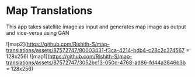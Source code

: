 # Map Translations

This app takes satellite image as input and generates map image as output and vice-versa using GAN

![map2](https://github.com/Rishith-S/map-translations/assets/87572747/80003431-f3ca-4214-bdb4-c28c2c374567 = 128x256)
![map1](https://github.com/Rishith-S/map-translations/assets/87572747/3052bc13-050c-4768-ad86-fd44a3846b3b = 128x256)

